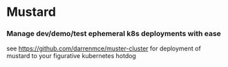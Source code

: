 # Mustard

### Manage dev/demo/test ephemeral k8s deployments with ease

see https://github.com/darrenmce/muster-cluster for deployment of mustard to your figurative kubernetes hotdog